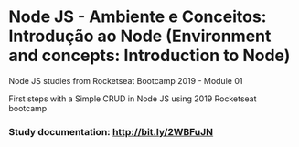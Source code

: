 # Node JS - Ambiente e Conceitos: Introdução ao Node (Environment and concepts: Introduction to Node)
Node JS studies from Rocketseat Bootcamp 2019 - Module 01

First steps with a Simple CRUD in Node JS using 2019 Rocketseat bootcamp

### Study documentation: http://bit.ly/2WBFuJN



